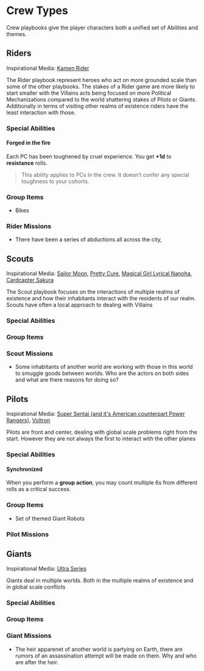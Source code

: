 # Crew Types

Crew playbooks give the player characters both a unified set of Abilities and themes.
## Riders
Inspirational Media: [Kamen Rider](http://kamenrider.wikia.com/wiki/Kamen_Rider_Wiki)

The Rider playbook represent heroes who act on more grounded scale than some of the other playbooks. The stakes of a Rider game are more likely to start smaller with the Villains acts being focused on more Political Mechanizations compared to the world shattering stakes of Pilots or Giants. Additionally in terms of visiting other realms of existence riders have the least interaction with those.

### Special Abilities
#### Forged in the fire

Each PC has been toughened by cruel experience. You get **+1d** to **resistance** rolls.

> This ability applies to PCs in the crew. It doesn’t confer any special toughness to your cohorts.


### Group Items
* Bikes

### Rider Missions
* There have been a series of abductions all across the city,

## Scouts
Inspirational Media: [Sailor Moon](http://sailormoon.wikia.com/wiki/Sailor_Moon_Wiki), [Pretty Cure](http://prettycure.wikia.com/wiki/Pretty_Cure_Wiki), [Magical Girl Lyrical Nanoha](http://nanoha.wikia.com/wiki/Magical_Girl_Lyrical_Nanoha_Wiki), [Cardcapter Sakura](http://ccsakura.wikia.com/wiki/Cardcaptor_Sakura_Wiki)

The Scout playbook focuses on the interactions of multiple realms of existence and how their inhabitants interact with the residents of our realm. Scouts have often a local approach to dealing with Villains

### Special Abilities

### Group Items

### Scout Missions
* Some inhabitants of another world are working with those in this world to smuggle goods between worlds.  Who are the actors on both sides and what are there reasons for doing so?

## Pilots
Inspirational Media: [Super Sentai (and it's American counterpart Power Rangers)](http://powerrangers.wikia.com/wiki/RangerWiki), [Voltron](http://voltron.wikia.com/wiki/Voltron_Wiki)

Pilots are front and center, dealing with global scale problems right from the start. However they are not always the first to interact with the other planes
### Special Abilities
#### Synchronized

When you perform a **group action**, you may count multiple 6s from different rolls as a <span class="game-term">critical</span> success.

### Group Items
* Set of themed Giant Robots

### Pilot Missions

## Giants
Inspirational Media: [Ultra Series](http://ultra.wikia.com/wiki/Ultraman_Wiki)

Giants deal in multiple worlds. Both in the multiple realms of existence and in global scale conflicts

### Special Abilities

### Group Items

### Giant Missions
* The heir apparenet of another world is partying on Earth, there are rumors of an assassination attempt will be made on them. Why and who are after the heir.
